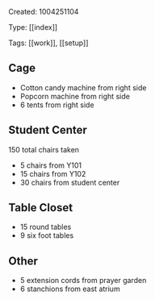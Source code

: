 Created: 1004251104

Type: [[index]]

Tags: [[work]], [[setup]]
## Cage

- Cotton candy machine from right side
- Popcorn machine from right side
- 6 tents from right side

## Student Center

150 total chairs taken

- 5 chairs from Y101
- 15 chairs from Y102
- 30 chairs from student center

## Table Closet

- 15 round tables
- 9 six foot tables

## Other

- 5 extension cords from prayer garden
- 6 stanchions from east atrium
